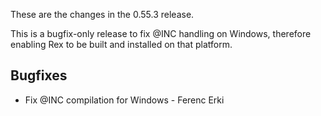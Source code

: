 These are the changes in the 0.55.3 release.

This is a bugfix-only release to fix @INC handling on Windows, therefore enabling Rex to be built and installed on that platform.

Bugfixes
--------

-   Fix @INC compilation for Windows - Ferenc Erki


